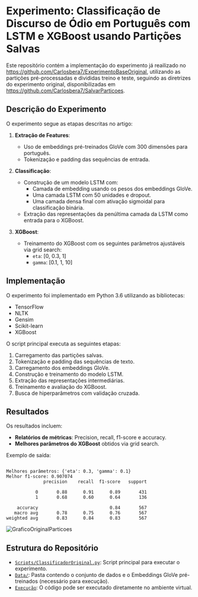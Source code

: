 # Experimento: Classificação de Discurso de Ódio em Português com LSTM e XGBoost usando Partições Salvas

Este repositório contém a implementação do experimento já reailizado no https://github.com/Carlosbera7/ExperimentoBaseOriginal, utilizando as partições pré-processadas e divididas treino e teste, seguindo as diretrizes do experimento original, disponibilizadas em https://github.com/Carlosbera7/SalvarParticoes. 

## Descrição do Experimento
O experimento segue as etapas descritas no artigo:

1. **Extração de Features**:
   - Uso de embeddings pré-treinados GloVe com 300 dimensões para português.
   - Tokenização e padding das sequências de entrada.

2. **Classificação**:
   - Construção de um modelo LSTM com:
     - Camada de embedding usando os pesos dos embeddings GloVe.
     - Uma camada LSTM com 50 unidades e dropout.
     - Uma camada densa final com ativação sigmoidal para classificação binária.
   - Extração das representações da penúltima camada da LSTM como entrada para o XGBoost.

3. **XGBoost**:
   - Treinamento do XGBoost com os seguintes parâmetros ajustáveis via grid search:
     - `eta`: [0, 0.3, 1]
     - `gamma`: [0.1, 1, 10]

## Implementação
O experimento foi implementado em Python 3.6 utilizando as bibliotecas:
- TensorFlow
- NLTK
- Gensim
- Scikit-learn
- XGBoost

O script principal executa as seguintes etapas:
1. Carregamento das partições salvas.
2. Tokenização e padding das sequências de texto.
3. Carregamento dos embeddings GloVe.
4. Construção e treinamento do modelo LSTM.
5. Extração das representações intermediárias.
6. Treinamento e avaliação do XGBoost.
7. Busca de hiperparâmetros com validação cruzada.

## Resultados
Os resultados incluem:
- **Relatórios de métricas**: Precision, recall, f1-score e accuracy.
- **Melhores parâmetros do XGBoost** obtidos via grid search.

Exemplo de saída:
```

Melhores parâmetros: {'eta': 0.3, 'gamma': 0.1}
Melhor f1-score: 0.907074
              precision    recall  f1-score   support

           0       0.88      0.91      0.89       431
           1       0.68      0.60      0.64       136

    accuracy                           0.84       567
   macro avg       0.78      0.75      0.76       567
weighted avg       0.83      0.84      0.83       567
```
![GraficoOriginalParticoes](https://github.com/user-attachments/assets/22af5312-9a81-40e7-8300-febb130496a4)

## Estrutura do Repositório
-  [`Scripts/ClassificadorOriginal.py`](https://github.com/Carlosbera7/ExperimentoBaseOriginal/blob/main/Script/ClassificadorOriginal.py): Script principal para executar o experimento.
- [`Data/`](https://github.com/Carlosbera7/ExperimentoBaseOriginal/tree/main/Data): Pasta contendo o conjunto de dados e o Embeddings GloVe pré-treinados (necessário para execução).
- [`Execução`](https://ideal-guacamole-gjg979rjvwhw956.github.dev/): O código pode ser executado diretamente no ambiente virtual.


